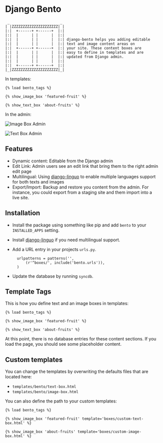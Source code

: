 
Django Bento
============

     _                       _
    | |ZZZZZZZZZZZZZZZZZZZZZ| |
    |:|  +------+ +------+  |:|
    |:|  |      | |      |  |:|
    |:|  |      | |      |  |:| django-bento helps you adding editable
    |:|  |      | |      |  |:| text and image content areas on
    |:|  +------+ +------+  |:| your site. These content boxes are
    |:|  |      | |      |  |:| easy to define in templates and are
    |:|  |      | |      |  |:| updated from Django admin.
    |:|  |      | |      |  |:|
    |:|  +------+ +------+  |:|
    |_|ZZZZZZZZZZZZZZZZZZZZZ|_|



In templates:

    {% load bento_tags %}

    {% show_image_box 'featured-fruit' %}

    {% show_text_box 'about-fruits' %}


In the admin:

![Image Box Admin](https://raw.github.com/lazybird/django-bento/master/docs/images/image-box-admin.png "Image Box Admin")

![Text Box Admin](https://raw.github.com/lazybird/django-bento/master/docs/images/text-box-admin.png "Text Box Admin")


Features
--------

* Dynamic content: Editable from the Django admin
* Edit Link: Admin users see an edit link that bring them to the right
  admin edit page
* Multilingual: Using [django-linguo][linguo] to enable multiple
  languages support for both texts and images
* Export/Import: Backup and restore you content from the admin.
  For instance, you could export from a staging site
  and them import into a live site.


Installation
------------

* Install the package using something like pip and add ``bento`` to
your ``INSTALLED_APPS`` setting.

* Install [django-linguo][linguo] if you need multilingual support.

* Add a URL entry in your projects ``urls.py``.

        urlpatterns = patterns('',
            (r'^boxes/', include('bento.urls')),
        )

* Update the database by running ``syncdb``.


Template Tags
-------------

This is how you define text and an image boxes in templates:

    {% load bento_tags %}

    {% show_image_box 'featured-fruit' %}

    {% show_text_box 'about-fruits' %}


At this point, there is no database entries for these content sections.
If you load the page, you should see some placeholder content.

Custom templates
----------------

You can change the templates by overwriting the defaults files that
 are located here:

* ``templates/bento/text-box.html``
* ``templates/bento/image-box.html``


You can also define the path to your custom templates:


    {% load bento_tags %}

    {% show_image_box 'featured-fruit' template='boxes/custom-text-box.html' %}

    {% show_image_box 'about-fruits' template='boxes/custom-image-box.html' %}



[linguo]: https://github.com/zmathew/django-linguo/
